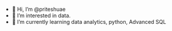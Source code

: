 - 👋 Hi, I’m @priteshuae
- 👀 I’m interested in data.
- 🌱 I’m currently learning data analytics, python, Advanced SQL
